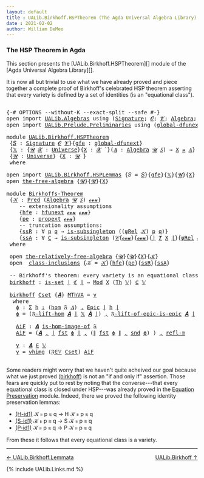 ```yaml
---
layout: default
title : UALib.Birkhoff.HSPTheorem (The Agda Universal Algebra Library)
date : 2021-02-02
author: William DeMeo
---
```


### <a id="the-hsp-theorem-in-agda">The HSP Theorem in Agda</a>

This section presents the [UALib.Birkhoff.HSPTheorem][] module of the [Agda Universal Algebra Library][].

It is now all but trivial to use what we have already proved and piece together a complete proof of Birkhoff's celebrated HSP theorem asserting that every variety is defined by a set of identities (is an "equational class").

<pre class="Agda">

<a id="549" class="Symbol">{-#</a> <a id="553" class="Keyword">OPTIONS</a> <a id="561" class="Pragma">--without-K</a> <a id="573" class="Pragma">--exact-split</a> <a id="587" class="Pragma">--safe</a> <a id="594" class="Symbol">#-}</a>
<a id="598" class="Keyword">open</a> <a id="603" class="Keyword">import</a> <a id="610" href="UALib.Algebras.html" class="Module">UALib.Algebras</a> <a id="625" class="Keyword">using</a> <a id="631" class="Symbol">(</a><a id="632" href="UALib.Algebras.Signatures.html#1452" class="Function">Signature</a><a id="641" class="Symbol">;</a> <a id="643" href="universes.html#613" class="Generalizable">𝓞</a><a id="644" class="Symbol">;</a> <a id="646" href="universes.html#617" class="Generalizable">𝓥</a><a id="647" class="Symbol">;</a> <a id="649" href="UALib.Algebras.Algebras.html#811" class="Function">Algebra</a><a id="656" class="Symbol">;</a> <a id="658" href="UALib.Algebras.Algebras.html#3925" class="Function Operator">_↠_</a><a id="661" class="Symbol">)</a>
<a id="663" class="Keyword">open</a> <a id="668" class="Keyword">import</a> <a id="675" href="UALib.Prelude.Preliminaries.html" class="Module">UALib.Prelude.Preliminaries</a> <a id="703" class="Keyword">using</a> <a id="709" class="Symbol">(</a><a id="710" href="MGS-Subsingleton-Theorems.html#3468" class="Function">global-dfunext</a><a id="724" class="Symbol">;</a> <a id="726" href="universes.html#551" class="Postulate">Universe</a><a id="734" class="Symbol">;</a> <a id="736" href="universes.html#758" class="Function Operator">_̇</a><a id="738" class="Symbol">)</a>

<a id="741" class="Keyword">module</a> <a id="748" href="UALib.Birkhoff.HSPTheorem.html" class="Module">UALib.Birkhoff.HSPTheorem</a>
 <a id="775" class="Symbol">{</a><a id="776" href="UALib.Birkhoff.HSPTheorem.html#776" class="Bound">𝑆</a> <a id="778" class="Symbol">:</a> <a id="780" href="UALib.Algebras.Signatures.html#1452" class="Function">Signature</a> <a id="790" href="universes.html#613" class="Generalizable">𝓞</a> <a id="792" href="universes.html#617" class="Generalizable">𝓥</a><a id="793" class="Symbol">}{</a><a id="795" href="UALib.Birkhoff.HSPTheorem.html#795" class="Bound">gfe</a> <a id="799" class="Symbol">:</a> <a id="801" href="MGS-Subsingleton-Theorems.html#3468" class="Function">global-dfunext</a><a id="815" class="Symbol">}</a>
 <a id="818" class="Symbol">{</a><a id="819" href="UALib.Birkhoff.HSPTheorem.html#819" class="Bound">𝕏</a> <a id="821" class="Symbol">:</a> <a id="823" class="Symbol">{</a><a id="824" href="UALib.Birkhoff.HSPTheorem.html#824" class="Bound">𝓤</a> <a id="826" href="UALib.Birkhoff.HSPTheorem.html#826" class="Bound">𝓧</a> <a id="828" class="Symbol">:</a> <a id="830" href="universes.html#551" class="Postulate">Universe</a><a id="838" class="Symbol">}{</a><a id="840" href="UALib.Birkhoff.HSPTheorem.html#840" class="Bound">X</a> <a id="842" class="Symbol">:</a> <a id="844" href="UALib.Birkhoff.HSPTheorem.html#826" class="Bound">𝓧</a> <a id="846" href="universes.html#758" class="Function Operator">̇</a> <a id="848" class="Symbol">}(</a><a id="850" href="UALib.Birkhoff.HSPTheorem.html#850" class="Bound">𝑨</a> <a id="852" class="Symbol">:</a> <a id="854" href="UALib.Algebras.Algebras.html#811" class="Function">Algebra</a> <a id="862" href="UALib.Birkhoff.HSPTheorem.html#824" class="Bound">𝓤</a> <a id="864" href="UALib.Birkhoff.HSPTheorem.html#776" class="Bound">𝑆</a><a id="865" class="Symbol">)</a> <a id="867" class="Symbol">→</a> <a id="869" href="UALib.Birkhoff.HSPTheorem.html#840" class="Bound">X</a> <a id="871" href="UALib.Algebras.Algebras.html#3925" class="Function Operator">↠</a> <a id="873" href="UALib.Birkhoff.HSPTheorem.html#850" class="Bound">𝑨</a><a id="874" class="Symbol">}</a>
 <a id="877" class="Symbol">{</a><a id="878" href="UALib.Birkhoff.HSPTheorem.html#878" class="Bound">𝓤</a> <a id="880" class="Symbol">:</a> <a id="882" href="universes.html#551" class="Postulate">Universe</a><a id="890" class="Symbol">}</a> <a id="892" class="Symbol">{</a><a id="893" href="UALib.Birkhoff.HSPTheorem.html#893" class="Bound">X</a> <a id="895" class="Symbol">:</a> <a id="897" href="UALib.Birkhoff.HSPTheorem.html#878" class="Bound">𝓤</a> <a id="899" href="universes.html#758" class="Function Operator">̇</a><a id="900" class="Symbol">}</a>
 <a id="903" class="Keyword">where</a>

<a id="910" class="Keyword">open</a> <a id="915" class="Keyword">import</a> <a id="922" href="UALib.Birkhoff.HSPLemmas.html" class="Module">UALib.Birkhoff.HSPLemmas</a> <a id="947" class="Symbol">{</a><a id="948" class="Argument">𝑆</a> <a id="950" class="Symbol">=</a> <a id="952" href="UALib.Birkhoff.HSPTheorem.html#776" class="Bound">𝑆</a><a id="953" class="Symbol">}{</a><a id="955" href="UALib.Birkhoff.HSPTheorem.html#795" class="Bound">gfe</a><a id="958" class="Symbol">}{</a><a id="960" href="UALib.Birkhoff.HSPTheorem.html#819" class="Bound">𝕏</a><a id="961" class="Symbol">}{</a><a id="963" href="UALib.Birkhoff.HSPTheorem.html#878" class="Bound">𝓤</a><a id="964" class="Symbol">}{</a><a id="966" href="UALib.Birkhoff.HSPTheorem.html#893" class="Bound">X</a><a id="967" class="Symbol">}</a> <a id="969" class="Keyword">public</a>
<a id="976" class="Keyword">open</a> <a id="981" href="UALib.Birkhoff.FreeAlgebra.html#2671" class="Module">the-free-algebra</a> <a id="998" class="Symbol">{</a><a id="999" href="UALib.Birkhoff.HSPTheorem.html#878" class="Bound">𝓤</a><a id="1000" class="Symbol">}{</a><a id="1002" href="UALib.Birkhoff.HSPTheorem.html#878" class="Bound">𝓤</a><a id="1003" class="Symbol">}{</a><a id="1005" href="UALib.Birkhoff.HSPTheorem.html#893" class="Bound">X</a><a id="1006" class="Symbol">}</a>

<a id="1009" class="Keyword">module</a> <a id="Birkhoffs-Theorem"></a><a id="1016" href="UALib.Birkhoff.HSPTheorem.html#1016" class="Module">Birkhoffs-Theorem</a>
 <a id="1035" class="Symbol">{</a><a id="1036" href="UALib.Birkhoff.HSPTheorem.html#1036" class="Bound">𝒦</a> <a id="1038" class="Symbol">:</a> <a id="1040" href="UALib.Relations.Unary.html#1066" class="Function">Pred</a> <a id="1045" class="Symbol">(</a><a id="1046" href="UALib.Algebras.Algebras.html#811" class="Function">Algebra</a> <a id="1054" href="UALib.Birkhoff.HSPTheorem.html#878" class="Bound">𝓤</a> <a id="1056" href="UALib.Birkhoff.HSPTheorem.html#776" class="Bound">𝑆</a><a id="1057" class="Symbol">)</a> <a id="1059" href="UALib.Birkhoff.FreeAlgebra.html#2722" class="Function">𝓸𝓿𝓾</a><a id="1062" class="Symbol">}</a>
    <a id="1068" class="Comment">-- extensionality assumptions</a>
    <a id="1102" class="Symbol">{</a><a id="1103" href="UALib.Birkhoff.HSPTheorem.html#1103" class="Bound">hfe</a> <a id="1107" class="Symbol">:</a> <a id="1109" href="MGS-FunExt-from-Univalence.html#2235" class="Function">hfunext</a> <a id="1117" href="UALib.Birkhoff.FreeAlgebra.html#2722" class="Function">𝓸𝓿𝓾</a> <a id="1121" href="UALib.Birkhoff.FreeAlgebra.html#2722" class="Function">𝓸𝓿𝓾</a><a id="1124" class="Symbol">}</a>
    <a id="1130" class="Symbol">{</a><a id="1131" href="UALib.Birkhoff.HSPTheorem.html#1131" class="Bound">pe</a> <a id="1134" class="Symbol">:</a> <a id="1136" href="MGS-Powerset.html#382" class="Function">propext</a> <a id="1144" href="UALib.Birkhoff.FreeAlgebra.html#2722" class="Function">𝓸𝓿𝓾</a><a id="1147" class="Symbol">}</a>
    <a id="1153" class="Comment">-- truncation assumptions:</a>
    <a id="1184" class="Symbol">{</a><a id="1185" href="UALib.Birkhoff.HSPTheorem.html#1185" class="Bound">ssR</a> <a id="1189" class="Symbol">:</a> <a id="1191" class="Symbol">∀</a> <a id="1193" href="UALib.Birkhoff.HSPTheorem.html#1193" class="Bound">p</a> <a id="1195" href="UALib.Birkhoff.HSPTheorem.html#1195" class="Bound">q</a> <a id="1197" class="Symbol">→</a> <a id="1199" href="MGS-Basic-UF.html#743" class="Function">is-subsingleton</a> <a id="1215" class="Symbol">((</a><a id="1217" href="UALib.Birkhoff.FreeAlgebra.html#4943" class="Function">ψRel</a> <a id="1222" href="UALib.Birkhoff.HSPTheorem.html#1036" class="Bound">𝒦</a><a id="1223" class="Symbol">)</a> <a id="1225" href="UALib.Birkhoff.HSPTheorem.html#1193" class="Bound">p</a> <a id="1227" href="UALib.Birkhoff.HSPTheorem.html#1195" class="Bound">q</a><a id="1228" class="Symbol">)}</a>
    <a id="1235" class="Symbol">{</a><a id="1236" href="UALib.Birkhoff.HSPTheorem.html#1236" class="Bound">ssA</a> <a id="1240" class="Symbol">:</a> <a id="1242" class="Symbol">∀</a> <a id="1244" href="UALib.Birkhoff.HSPTheorem.html#1244" class="Bound">C</a> <a id="1246" class="Symbol">→</a> <a id="1248" href="MGS-Basic-UF.html#743" class="Function">is-subsingleton</a> <a id="1264" class="Symbol">(</a><a id="1265" href="UALib.Relations.Quotients.html#1110" class="Function">𝒞</a><a id="1266" class="Symbol">{</a><a id="1267" href="UALib.Birkhoff.FreeAlgebra.html#2722" class="Function">𝓸𝓿𝓾</a><a id="1270" class="Symbol">}{</a><a id="1272" href="UALib.Birkhoff.FreeAlgebra.html#2722" class="Function">𝓸𝓿𝓾</a><a id="1275" class="Symbol">}{</a><a id="1277" href="UALib.Prelude.Preliminaries.html#10371" class="Function Operator">∣</a> <a id="1279" href="UALib.Terms.Free.html#1035" class="Function">𝑻</a> <a id="1281" href="UALib.Birkhoff.HSPTheorem.html#893" class="Bound">X</a> <a id="1283" href="UALib.Prelude.Preliminaries.html#10371" class="Function Operator">∣</a><a id="1284" class="Symbol">}{</a><a id="1286" href="UALib.Birkhoff.FreeAlgebra.html#4943" class="Function">ψRel</a> <a id="1291" href="UALib.Birkhoff.HSPTheorem.html#1036" class="Bound">𝒦</a><a id="1292" class="Symbol">}</a> <a id="1294" href="UALib.Birkhoff.HSPTheorem.html#1244" class="Bound">C</a><a id="1295" class="Symbol">)}</a>
 <a id="1299" class="Keyword">where</a>

 <a id="1307" class="Keyword">open</a> <a id="1312" href="UALib.Birkhoff.FreeAlgebra.html#6815" class="Module">the-relatively-free-algebra</a> <a id="1340" class="Symbol">{</a><a id="1341" href="UALib.Birkhoff.HSPTheorem.html#878" class="Bound">𝓤</a><a id="1342" class="Symbol">}{</a><a id="1344" href="UALib.Birkhoff.HSPTheorem.html#878" class="Bound">𝓤</a><a id="1345" class="Symbol">}{</a><a id="1347" href="UALib.Birkhoff.HSPTheorem.html#893" class="Bound">X</a><a id="1348" class="Symbol">}{</a><a id="1350" href="UALib.Birkhoff.HSPTheorem.html#1036" class="Bound">𝒦</a><a id="1351" class="Symbol">}</a>
 <a id="1354" class="Keyword">open</a>  <a id="1360" href="UALib.Birkhoff.HSPLemmas.html#1136" class="Module">class-inclusions</a> <a id="1377" class="Symbol">{</a><a id="1378" class="Argument">𝒦</a> <a id="1380" class="Symbol">=</a> <a id="1382" href="UALib.Birkhoff.HSPTheorem.html#1036" class="Bound">𝒦</a><a id="1383" class="Symbol">}{</a><a id="1385" href="UALib.Birkhoff.HSPTheorem.html#1103" class="Bound">hfe</a><a id="1388" class="Symbol">}{</a><a id="1390" href="UALib.Birkhoff.HSPTheorem.html#1131" class="Bound">pe</a><a id="1392" class="Symbol">}{</a><a id="1394" href="UALib.Birkhoff.HSPTheorem.html#1185" class="Bound">ssR</a><a id="1397" class="Symbol">}{</a><a id="1399" href="UALib.Birkhoff.HSPTheorem.html#1236" class="Bound">ssA</a><a id="1402" class="Symbol">}</a>

 <a id="1406" class="Comment">-- Birkhoff&#39;s theorem: every variety is an equational class.</a>
 <a id="Birkhoffs-Theorem.birkhoff"></a><a id="1468" href="UALib.Birkhoff.HSPTheorem.html#1468" class="Function">birkhoff</a> <a id="1477" class="Symbol">:</a> <a id="1479" href="MGS-Basic-UF.html#1929" class="Function">is-set</a> <a id="1486" href="UALib.Prelude.Preliminaries.html#10371" class="Function Operator">∣</a> <a id="1488" href="UALib.Birkhoff.HSPLemmas.html#5679" class="Function">ℭ</a> <a id="1490" href="UALib.Prelude.Preliminaries.html#10371" class="Function Operator">∣</a> <a id="1492" class="Symbol">→</a> <a id="1494" href="UALib.Varieties.ModelTheory.html#3746" class="Function">Mod</a> <a id="1498" href="UALib.Birkhoff.HSPTheorem.html#893" class="Bound">X</a> <a id="1500" class="Symbol">(</a><a id="1501" href="UALib.Varieties.ModelTheory.html#3061" class="Function">Th</a> <a id="1504" href="UALib.Birkhoff.HSPLemmas.html#5420" class="Function">𝕍</a><a id="1505" class="Symbol">)</a> <a id="1507" href="UALib.Relations.Unary.html#2949" class="Function Operator">⊆</a> <a id="1509" href="UALib.Birkhoff.HSPLemmas.html#5420" class="Function">𝕍</a>

 <a id="1513" href="UALib.Birkhoff.HSPTheorem.html#1468" class="Function">birkhoff</a> <a id="1522" href="UALib.Birkhoff.HSPTheorem.html#1522" class="Bound">Cset</a> <a id="1527" class="Symbol">{</a><a id="1528" href="UALib.Birkhoff.HSPTheorem.html#1528" class="Bound">𝑨</a><a id="1529" class="Symbol">}</a> <a id="1531" href="UALib.Birkhoff.HSPTheorem.html#1531" class="Bound">MThVA</a> <a id="1537" class="Symbol">=</a> <a id="1539" href="UALib.Birkhoff.HSPTheorem.html#1750" class="Function">γ</a>
  <a id="1543" class="Keyword">where</a>
   <a id="1552" href="UALib.Birkhoff.HSPTheorem.html#1552" class="Function">ϕ</a> <a id="1554" class="Symbol">:</a> <a id="1556" href="MGS-MLTT.html#3074" class="Function">Σ</a> <a id="1558" href="UALib.Birkhoff.HSPTheorem.html#1558" class="Bound">h</a> <a id="1560" href="MGS-MLTT.html#3074" class="Function">꞉</a> <a id="1562" class="Symbol">(</a><a id="1563" href="UALib.Homomorphisms.Basic.html#2281" class="Function">hom</a> <a id="1567" href="UALib.Birkhoff.FreeAlgebra.html#7038" class="Function">𝔉</a> <a id="1569" href="UALib.Birkhoff.HSPTheorem.html#1528" class="Bound">𝑨</a><a id="1570" class="Symbol">)</a> <a id="1572" href="MGS-MLTT.html#3074" class="Function">,</a> <a id="1574" href="UALib.Prelude.Inverses.html#2365" class="Function">Epic</a> <a id="1579" href="UALib.Prelude.Preliminaries.html#10371" class="Function Operator">∣</a> <a id="1581" href="UALib.Birkhoff.HSPTheorem.html#1558" class="Bound">h</a> <a id="1583" href="UALib.Prelude.Preliminaries.html#10371" class="Function Operator">∣</a>
   <a id="1588" href="UALib.Birkhoff.HSPTheorem.html#1552" class="Function">ϕ</a> <a id="1590" class="Symbol">=</a> <a id="1592" class="Symbol">(</a><a id="1593" href="UALib.Birkhoff.FreeAlgebra.html#7419" class="Function">𝔉-lift-hom</a> <a id="1604" href="UALib.Birkhoff.HSPTheorem.html#1528" class="Bound">𝑨</a> <a id="1606" href="UALib.Prelude.Preliminaries.html#10371" class="Function Operator">∣</a> <a id="1608" href="UALib.Birkhoff.HSPTheorem.html#819" class="Bound">𝕏</a> <a id="1610" href="UALib.Birkhoff.HSPTheorem.html#1528" class="Bound">𝑨</a> <a id="1612" href="UALib.Prelude.Preliminaries.html#10371" class="Function Operator">∣</a><a id="1613" class="Symbol">)</a> <a id="1615" href="UALib.Prelude.Preliminaries.html#5763" class="InductiveConstructor Operator">,</a> <a id="1617" href="UALib.Birkhoff.FreeAlgebra.html#7939" class="Function">𝔉-lift-of-epic-is-epic</a> <a id="1640" href="UALib.Birkhoff.HSPTheorem.html#1528" class="Bound">𝑨</a> <a id="1642" href="UALib.Prelude.Preliminaries.html#10371" class="Function Operator">∣</a> <a id="1644" href="UALib.Birkhoff.HSPTheorem.html#819" class="Bound">𝕏</a> <a id="1646" href="UALib.Birkhoff.HSPTheorem.html#1528" class="Bound">𝑨</a> <a id="1648" href="UALib.Prelude.Preliminaries.html#10371" class="Function Operator">∣</a>  <a id="1651" href="UALib.Prelude.Preliminaries.html#10452" class="Function Operator">∥</a> <a id="1653" href="UALib.Birkhoff.HSPTheorem.html#819" class="Bound">𝕏</a> <a id="1655" href="UALib.Birkhoff.HSPTheorem.html#1528" class="Bound">𝑨</a> <a id="1657" href="UALib.Prelude.Preliminaries.html#10452" class="Function Operator">∥</a>

   <a id="1663" href="UALib.Birkhoff.HSPTheorem.html#1663" class="Function">AiF</a> <a id="1667" class="Symbol">:</a> <a id="1669" href="UALib.Birkhoff.HSPTheorem.html#1528" class="Bound">𝑨</a> <a id="1671" href="UALib.Homomorphisms.HomomorphicImages.html#1368" class="Function Operator">is-hom-image-of</a> <a id="1687" href="UALib.Birkhoff.FreeAlgebra.html#7038" class="Function">𝔉</a>
   <a id="1692" href="UALib.Birkhoff.HSPTheorem.html#1663" class="Function">AiF</a> <a id="1696" class="Symbol">=</a> <a id="1698" class="Symbol">(</a><a id="1699" href="UALib.Birkhoff.HSPTheorem.html#1528" class="Bound">𝑨</a> <a id="1701" href="UALib.Prelude.Preliminaries.html#5763" class="InductiveConstructor Operator">,</a> <a id="1703" href="UALib.Prelude.Preliminaries.html#10371" class="Function Operator">∣</a> <a id="1705" href="UALib.Prelude.Preliminaries.html#10375" class="Function">fst</a> <a id="1709" href="UALib.Birkhoff.HSPTheorem.html#1552" class="Function">ϕ</a> <a id="1711" href="UALib.Prelude.Preliminaries.html#10371" class="Function Operator">∣</a> <a id="1713" href="UALib.Prelude.Preliminaries.html#5763" class="InductiveConstructor Operator">,</a> <a id="1715" class="Symbol">(</a><a id="1716" href="UALib.Prelude.Preliminaries.html#10452" class="Function Operator">∥</a> <a id="1718" href="UALib.Prelude.Preliminaries.html#10375" class="Function">fst</a> <a id="1722" href="UALib.Birkhoff.HSPTheorem.html#1552" class="Function">ϕ</a> <a id="1724" href="UALib.Prelude.Preliminaries.html#10452" class="Function Operator">∥</a> <a id="1726" href="UALib.Prelude.Preliminaries.html#5763" class="InductiveConstructor Operator">,</a> <a id="1728" href="UALib.Prelude.Preliminaries.html#10456" class="Function">snd</a> <a id="1732" href="UALib.Birkhoff.HSPTheorem.html#1552" class="Function">ϕ</a><a id="1733" class="Symbol">)</a> <a id="1735" class="Symbol">)</a> <a id="1737" href="UALib.Prelude.Preliminaries.html#5763" class="InductiveConstructor Operator">,</a> <a id="1739" href="UALib.Homomorphisms.Isomorphisms.html#2289" class="Function">refl-≅</a>

   <a id="1750" href="UALib.Birkhoff.HSPTheorem.html#1750" class="Function">γ</a> <a id="1752" class="Symbol">:</a> <a id="1754" href="UALib.Birkhoff.HSPTheorem.html#1528" class="Bound">𝑨</a> <a id="1756" href="UALib.Relations.Unary.html#2667" class="Function Operator">∈</a> <a id="1758" href="UALib.Birkhoff.HSPLemmas.html#5420" class="Function">𝕍</a>
   <a id="1763" href="UALib.Birkhoff.HSPTheorem.html#1750" class="Function">γ</a> <a id="1765" class="Symbol">=</a> <a id="1767" href="UALib.Varieties.Varieties.html#5895" class="InductiveConstructor">vhimg</a> <a id="1773" class="Symbol">(</a><a id="1774" href="UALib.Birkhoff.HSPLemmas.html#9077" class="Function">𝔉∈𝕍</a> <a id="1778" href="UALib.Birkhoff.HSPTheorem.html#1522" class="Bound">Cset</a><a id="1782" class="Symbol">)</a> <a id="1784" href="UALib.Birkhoff.HSPTheorem.html#1663" class="Function">AiF</a>

</pre>

Some readers might worry that we haven't quite acheived our goal because what we just proved (<a href="https://ualib.gitlab.io/UALib.Birkhoff.Theorem.html#1487">birkhoff</a>) is not an "if and only if" assertion. Those fears are quickly put to rest by noting that the converse---that every equational class is closed under HSP---was already proved in the [Equation Preservation](UALib.Varieties.Preservation.html) module. Indeed, there we proved the following identity preservation lemmas:

* [(H-id1)](https://ualib.gitlab.io/UALib.Varieties.Preservation.html#964) 𝒦 ⊧ p ≋ q → H 𝒦 ⊧ p ≋ q
* [(S-id1)](https://ualib.gitlab.io/UALib.Varieties.Preservation.html#2592) 𝒦 ⊧ p ≋ q → S 𝒦 ⊧ p ≋ q
* [(P-id1)](https://ualib.gitlab.io/UALib.Varieties.Preservation.html#4111) 𝒦 ⊧ p ≋ q → P 𝒦 ⊧ p ≋ q

From these it follows that every equational class is a variety.

--------------------------------------------

[← UALib.Birkhoff.Lemmata](UALib.Birkhoff.Lemmata.html)
<span style="float:right;">[UALib.Birkhoff ↑](UALib.Birkhoff.html)</span>

{% include UALib.Links.md %}

